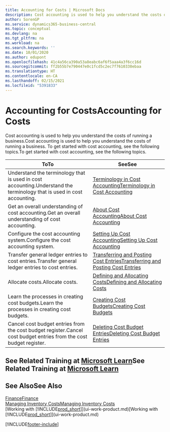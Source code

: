 ```yaml
---
title: Accounting for Costs | Microsoft Docs
description: Cost accounting is used to help you understand the costs of running a business. To get started with cost accounting, see the following topics.
author: SorenGP
ms.service: dynamics365-business-central
ms.topic: conceptual
ms.devlang: na
ms.tgt_pltfrm: na
ms.workload: na
ms.search.keywords: ''
ms.date: 10/01/2020
ms.author: edupont
ms.openlocfilehash: 41c4a56ca390a53a8eabc6af6f5aaa4a3f6cc16d
ms.sourcegitcommit: ff2b55b7e790447e0c1fcd5c2ec7f7610338ebaa
ms.translationtype: HT
ms.contentlocale: en-CA
ms.lasthandoff: 02/15/2021
ms.locfileid: "5391833"
---
```

# <a name="accounting-for-costs"></a><span data-ttu-id="c032c-104">Accounting for Costs</span><span class="sxs-lookup"><span data-stu-id="c032c-104">Accounting for Costs</span></span>
<span data-ttu-id="c032c-105">Cost accounting is used to help you understand the costs of running a business.</span><span class="sxs-lookup"><span data-stu-id="c032c-105">Cost accounting is used to help you understand the costs of running a business.</span></span> <span data-ttu-id="c032c-106">To get started with cost accounting, see the following topics.</span><span class="sxs-lookup"><span data-stu-id="c032c-106">To get started with cost accounting, see the following topics.</span></span>  

|<span data-ttu-id="c032c-107">To</span><span class="sxs-lookup"><span data-stu-id="c032c-107">To</span></span>|<span data-ttu-id="c032c-108">See</span><span class="sxs-lookup"><span data-stu-id="c032c-108">See</span></span>|  
|--------|---------|  
|<span data-ttu-id="c032c-109">Understand the terminology that is used in cost accounting.</span><span class="sxs-lookup"><span data-stu-id="c032c-109">Understand the terminology that is used in cost accounting.</span></span>|[<span data-ttu-id="c032c-110">Terminology in Cost Accounting</span><span class="sxs-lookup"><span data-stu-id="c032c-110">Terminology in Cost Accounting</span></span>](finance-terminology-in-cost-accounting.md)|  
|<span data-ttu-id="c032c-111">Get an overall understanding of cost accounting.</span><span class="sxs-lookup"><span data-stu-id="c032c-111">Get an overall understanding of cost accounting.</span></span>|[<span data-ttu-id="c032c-112">About Cost Accounting</span><span class="sxs-lookup"><span data-stu-id="c032c-112">About Cost Accounting</span></span>](finance-about-cost-accounting.md)|  
|<span data-ttu-id="c032c-113">Configure the cost accounting system.</span><span class="sxs-lookup"><span data-stu-id="c032c-113">Configure the cost accounting system.</span></span>|[<span data-ttu-id="c032c-114">Setting Up Cost Accounting</span><span class="sxs-lookup"><span data-stu-id="c032c-114">Setting Up Cost Accounting</span></span>](finance-set-up-cost-accounting.md)|  
|<span data-ttu-id="c032c-115">Transfer general ledger entries to cost entries.</span><span class="sxs-lookup"><span data-stu-id="c032c-115">Transfer general ledger entries to cost entries.</span></span>|[<span data-ttu-id="c032c-116">Transferring and Posting Cost Entries</span><span class="sxs-lookup"><span data-stu-id="c032c-116">Transferring and Posting Cost Entries</span></span>](finance-transfer-and-post-cost-entries.md)|  
|<span data-ttu-id="c032c-117">Allocate costs.</span><span class="sxs-lookup"><span data-stu-id="c032c-117">Allocate costs.</span></span>|[<span data-ttu-id="c032c-118">Defining and Allocating Costs</span><span class="sxs-lookup"><span data-stu-id="c032c-118">Defining and Allocating Costs</span></span>](finance-define-and-allocate-costs.md)|  
|<span data-ttu-id="c032c-119">Learn the processes in creating cost budgets.</span><span class="sxs-lookup"><span data-stu-id="c032c-119">Learn the processes in creating cost budgets.</span></span>|[<span data-ttu-id="c032c-120">Creating Cost Budgets</span><span class="sxs-lookup"><span data-stu-id="c032c-120">Creating Cost Budgets</span></span>](finance-create-cost-budgets.md)|
|<span data-ttu-id="c032c-121">Cancel cost budget entries from the cost budget register.</span><span class="sxs-lookup"><span data-stu-id="c032c-121">Cancel cost budget entries from the cost budget register.</span></span>|[<span data-ttu-id="c032c-122">Deleting Cost Budget Entries</span><span class="sxs-lookup"><span data-stu-id="c032c-122">Deleting Cost Budget Entries</span></span>](finance-how-to-delete-cost-budget-entries.md)|

## <a name="see-related-training-at-microsoft-learn"></a><span data-ttu-id="c032c-123">See Related Training at [Microsoft Learn](/learn/paths/use-cost-accounting-dynamics-365-business-central/)</span><span class="sxs-lookup"><span data-stu-id="c032c-123">See Related Training at [Microsoft Learn](/learn/paths/use-cost-accounting-dynamics-365-business-central/)</span></span>

## <a name="see-also"></a><span data-ttu-id="c032c-124">See Also</span><span class="sxs-lookup"><span data-stu-id="c032c-124">See Also</span></span>  
[<span data-ttu-id="c032c-125">Finance</span><span class="sxs-lookup"><span data-stu-id="c032c-125">Finance</span></span>](finance.md)  
[<span data-ttu-id="c032c-126">Managing Inventory Costs</span><span class="sxs-lookup"><span data-stu-id="c032c-126">Managing Inventory Costs</span></span>](finance-manage-inventory-costs.md)  
<span data-ttu-id="c032c-127">[Working with [!INCLUDE[prod_short](includes/prod_short.md)]](ui-work-product.md)</span><span class="sxs-lookup"><span data-stu-id="c032c-127">[Working with [!INCLUDE[prod_short](includes/prod_short.md)]](ui-work-product.md)</span></span>


[!INCLUDE[footer-include](includes/footer-banner.md)]